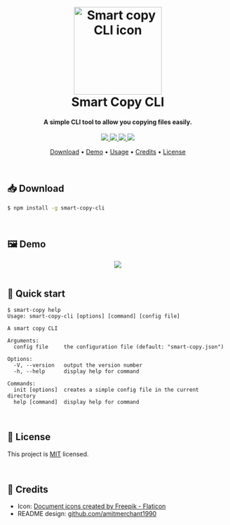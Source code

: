 <h1 align="center">
    <br>
    <a href="http://www.amitmerchant.com/electron-markdownify">
        <img src="https://i.imgur.com/XDXPiDw.png" alt="Smart copy CLI icon" width="200">
    </a>
    <br>
    Smart Copy CLI
    <br>
</h1>

<h4 align="center">A simple CLI tool to allow you copying files easily.</h4>

<p align="center">
    <a href="https://nodejs.dev">
        <img src="https://img.shields.io/badge/Node.JS-68A063?style=for-the-badge&logo=node.js&logoColor=white">
    </a>
    <a href="https://www.typescriptlang.org">
        <img src="https://img.shields.io/badge/TypeScript-007acc?style=for-the-badge&logo=typescript&logoColor=white">
    </a>
    <a href="https://www.typescriptlang.org">
        <img src="https://img.shields.io/badge/NPM-ff0000?style=for-the-badge&logo=npm&logoColor=white">
    </a>
    <a href="https://paypal.me/aiixu">
        <img src="https://img.shields.io/badge/Donate-00457C?style=for-the-badge&logo=paypal&logoColor=white">
    </a>
</p>

<p align="center">
    <a href="#📥-download">Download</a> •
    <a href="#🖼️-demo">Demo</a> •
    <a href="#🏃-usage">Usage</a> •
    <a href="#👑-credits">Credits</a> •
    <a href="#📝-license">License</a>
</p>

<br>

## 📥 Download

```sh
$ npm install -g smart-copy-cli
```

<br>

## 🖼️ Demo

<div align="center">
    <img src="https://i.imgur.com/zXDXs41.gif">
</div>

<br>

## 🏃 Quick start

```
$ smart-copy help
Usage: smart-copy-cli [options] [command] [config file]

A smart copy CLI

Arguments:
  config file     the configuration file (default: "smart-copy.json")

Options:
  -V, --version   output the version number
  -h, --help      display help for command

Commands:
  init [options]  creates a simple config file in the current directory
  help [command]  display help for command
```

<br>

## 📝 License

This project is <a href="https://opensource.org/licenses/MIT">MIT</a> licensed.

<br>

## 👑 Credits

- Icon: <a href="https://www.flaticon.com/free-icons/document" title="document icons">Document icons created by Freepik - Flaticon</a>
- README design: <a href="https://github.com/amitmerchant1990/electron-markdownify/blob/master/README.md">github.com/amitmerchant1990</a>